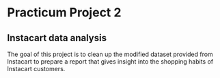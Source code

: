 # Practicum Project 2
## Instacart data analysis

The goal of this project is to clean up the modified dataset provided from Instacart to prepare a report that gives insight into the shopping habits of Instacart customers.